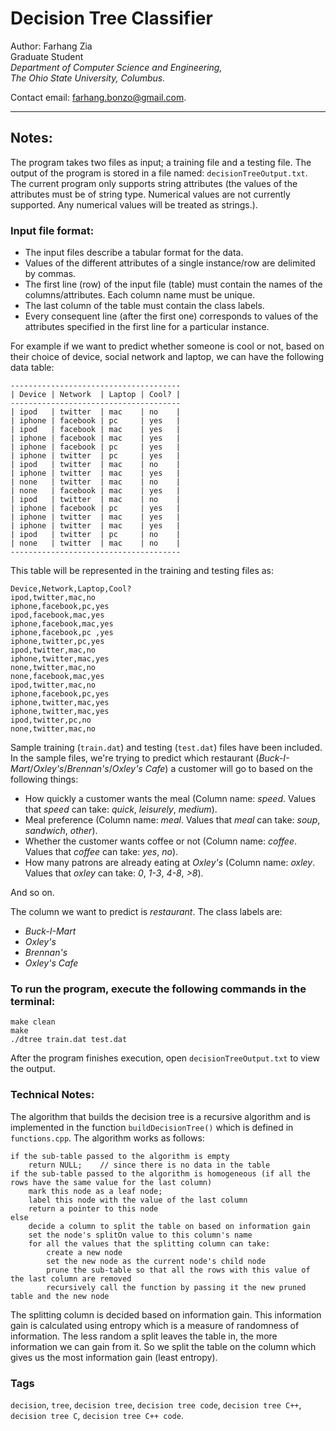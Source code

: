 Decision Tree Classifier
========================

Author: Farhang Zia  
Graduate Student  
*Department of Computer Science and Engineering,*  
*The Ohio State University, Columbus.*

Contact email: [farhang.bonzo@gmail.com](mailto:farhang.bonzo@gmail.com).

--------------------------------------------------------------------------------------------

Notes:
------

The program takes two files as input; a training file and a testing file. The output of the program is stored in a file named: `decisionTreeOutput.txt`.  
The current program only supports string attributes (the values of the attributes must be of string type. Numerical values are not currently supported. Any numerical values will be treated as strings.).

### Input file format:

* The input files describe a tabular format for the data.
* Values of the different attributes of a single instance/row are delimited by commas.
* The first line (row) of the input file (table) must contain the names of the columns/attributes. Each column name must be unique.
* The last column of the table must contain the class labels.
* Every consequent line (after the first one) corresponds to values of the attributes specified in the first line for a particular instance.

For example if we want to predict whether someone is cool or not, based on their choice of device, social network and laptop, we can have the following data table:

    --------------------------------------
    | Device | Network  | Laptop | Cool? |
    --------------------------------------
    | ipod   | twitter  | mac    | no    |
    | iphone | facebook | pc     | yes   |
    | ipod   | facebook | mac    | yes   |
    | iphone | facebook | mac    | yes   |
    | iphone | facebook | pc     | yes   |
    | iphone | twitter  | pc     | yes   |
    | ipod   | twitter  | mac    | no    |
    | iphone | twitter  | mac    | yes   |
    | none   | twitter  | mac    | no    |
    | none   | facebook | mac    | yes   |
    | ipod   | twitter  | mac    | no    |
    | iphone | facebook | pc     | yes   |
    | iphone | twitter  | mac    | yes   |
    | iphone | twitter  | mac    | yes   |
    | ipod   | twitter  | pc     | no    |
    | none   | twitter  | mac    | no    |
    --------------------------------------

This table will be represented in the training and testing files as:

    Device,Network,Laptop,Cool?
    ipod,twitter,mac,no
    iphone,facebook,pc,yes
    ipod,facebook,mac,yes
    iphone,facebook,mac,yes
    iphone,facebook,pc ,yes
    iphone,twitter,pc,yes
    ipod,twitter,mac,no
    iphone,twitter,mac,yes
    none,twitter,mac,no
    none,facebook,mac,yes
    ipod,twitter,mac,no
    iphone,facebook,pc,yes
    iphone,twitter,mac,yes
    iphone,twitter,mac,yes
    ipod,twitter,pc,no
    none,twitter,mac,no

Sample training (`train.dat`) and testing (`test.dat`) files have been included.  
In the sample files, we're trying to predict which restaurant (*Buck-I-Mart*/*Oxley's*/*Brennan's*/*Oxley's Cafe*) a customer will go to based on the following things:

* How quickly a customer wants the meal (Column name: *speed*. Values that *speed* can take: *quick*, *leisurely*, *medium*).
* Meal preference (Column name: *meal*. Values that *meal* can take: *soup*, *sandwich*, *other*).
* Whether the customer wants coffee or not (Column name: *coffee*. Values that *coffee* can take: *yes*, *no*).
* How many patrons are already eating at *Oxley's* (Column name: *oxley*. Values that *oxley* can take: *0*, *1-3*, *4-8*, *>8*).

And so on.

The column we want to predict is *restaurant*. The class labels are:   

* *Buck-I-Mart*
* *Oxley's*
* *Brennan's*
* *Oxley's Cafe*

### To run the program, execute the following commands in the terminal:

    make clean
    make
    ./dtree train.dat test.dat

After the program finishes execution, open `decisionTreeOutput.txt` to view the output.

### Technical Notes:

The algorithm that builds the decision tree is a recursive algorithm and is implemented in the function `buildDecisionTree()` which is defined in `functions.cpp`. The algorithm works as follows:

    if the sub-table passed to the algorithm is empty
        return NULL;    // since there is no data in the table
    if the sub-table passed to the algorithm is homogeneous (if all the rows have the same value for the last column)
        mark this node as a leaf node;
        label this node with the value of the last column
        return a pointer to this node
    else
        decide a column to split the table on based on information gain
        set the node's splitOn value to this column's name
        for all the values that the splitting column can take:
            create a new node
            set the new node as the current node's child node
            prune the sub-table so that all the rows with this value of the last column are removed
            recursively call the function by passing it the new pruned table and the new node

The splitting column is decided based on information gain. This information gain is calculated using entropy which is a measure of randomness of information. The less random a split leaves the table in, the more information we can gain from it. So we split the table on the column which gives us the most information gain (least entropy).

### Tags

`decision`, `tree`, `decision tree`, `decision tree code`, `decision tree C++`, `decision tree C`, `decision tree C++ code`.

